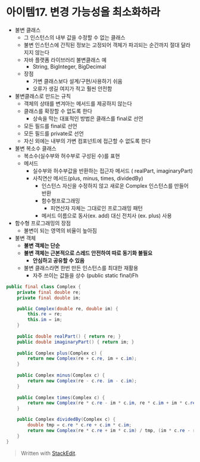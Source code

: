 

# 아이템17. 변경 가능성을 최소화하라
* 불변 클래스
	* 그 인스턴스의 내부 값을 수정할 수 없는 클래스
	* 불변 인스턴스에 간직된 정보는 고정되어 객체가 파괴되는 순간까지 절대 달라지지 않는다
	* 자바 플랫폼 라이브러리 불변클래스 예
		* String, BigInteger, BigDecimal
	* 장점
		* 가변 클래스보다 설계/구현/사용하기 쉬움
		* 오류가 생길 여지가 적고 훨씬 안전함
* 불변클래스로 만드는 규칙
	* 객체의 상태를 변겨아는 메서드를 제공하지 않는다
	* 클래스를 확장할 수 없도록 한다
		* 상속을 막는 대표적인 방법은 클래스를 final로 선언
	* 모든 필드를 final로 선언
	* 모든 필드를 private로 선언
	* 자신 외에는 내부의 가변 컴포넌트에 접근할 수 없도록 한다
* 불변 복소수 클래스
	* 복소수(실수부와 허수부로 구성된 수)를 표현
	* 메서드
		* 실수부와 허수부값을 반환하는 접근자 메서드 ( realPart, imaginaryPart)
		* 사칙연산 메서드(plus, minus, times, dividedBy)
			* 인스턴스 자신을 수정하지 않고 새로운 Complex 인스턴스를 만들어 반환
			* 함수형프로그래밍
				* 피연산자 자체는 그대로인 프로그래밍 패턴
			* 메서드 이름으로 동사(ex. add) 대신 전치사 (ex. plus) 사용
* 함수형 프로그래밍의 장점
	* 불변이 되는 영역의 비율이 높아짐
* 불변 객체
	* **불변 객체는 단순**
	* **불변 객체는 근본적으로 스레드 안전하여 따로 동기화 불필요**
		* **안심하고 공유할 수 있음**
	* 불변 클래스라면 한번 만든 인스턴스를 최대한 재활용
		* 자주 쓰이는 값들을 상수 (public static final)Fh 

```java
public final class Complex {
	private final double re;
	private final double im;

	public Complex(double re, double im) {
		this.re = re;
		this.im = im;
	}
	
	public double realPart() { return re; }
	public double imaginaryPart() { return im; }
	
	public Complex plus(Complex c) {
		return new Complex(re + c.re, im + c.im);
	}
	
	public Complex minus(Complex c) {
		return new Complex(re - c.re. im - c.im);
	}
	
	public Complex times(Complex c) {
		return new Complex(re * c.re - im * c.im, re * c.im + im * c.re);
	}

	public Complex dividedBy(Complex c) {
		double tmp = c.re * c.re + c.im * c.im;
		return new Complex(re * c.re + im * c.im) / tmp, (im * c.re - re * c.im) / tmp);
	}
}
```

> Written with [StackEdit](https://stackedit.io/).
<!--stackedit_data:
eyJoaXN0b3J5IjpbMjA0NzYwNDEyMV19
-->